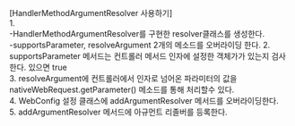 [HandlerMethodArgumentResolver 사용하기]   
1.   
-HandlerMethodArgumentResolver를 구현한 resolver클래스를 생성한다.   
-supportsParameter, resolveArgument 2개의 메소드를 오버라이딩 한다.
2. supportsParameter 메서드는 컨트롤러 메서드 인자에 설정한 객체가가 있는지 검사한다. 있으면 true   
3. resolveArgument에 컨트롤러에서 인자로 넘어온 파라미터의 값을 nativeWebRequest.getParameter() 메소드를 통해 처리할수 있다.   
4. WebConfig 설정 클래스에 addArgumentResolver 메서드를 오버라이딩한다.   
5. addArgumentResolver 메서드에 아규먼트 리졸버를 등록한다.   